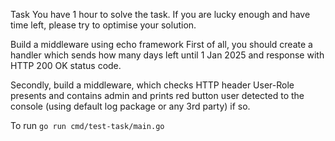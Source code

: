 Task
You have 1 hour to solve the task. If you are lucky enough and have time left, please try to optimise your solution.

Build a middleware using echo framework
First of all, you should create a handler which sends how many days left until 1 Jan 2025 and response with HTTP 200 OK status code.

Secondly, build a middleware, which checks HTTP header User-Role presents and contains admin and prints red button user detected to the console (using default log package or any 3rd party) if so.

To run
`go run cmd/test-task/main.go`
